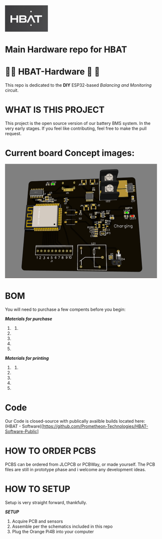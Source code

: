 ![9213731621368454357](https://github.com/Prometheon-Technologies/HBAT-Hardware/blob/main/PCB%20Files/imgs/Screenshot%202021-10-08%20005614.png)

# Main Hardware repo for HBAT


# 🔹🔹 HBAT-Hardware 🔹 🔹 

This repo is dedicated to the **DIY** ESP32-based *Balancing and Monitoring* circuit. 

# WHAT IS THIS PROJECT

This project is the open source version of our battery BMS system. In the very early stages. If you feel like contributing, feel free to make the pull request. 

# Current board Concept images:

![9213731621368454357](https://github.com/Prometheon-Technologies/HBAT-Hardware/blob/main/PCB%20Files/imgs/Screenshot%202021-10-09%20055944.png)

# BOM

You will need to purchase a few compents before you begin: 

__*Materials for purchase*__

1.
   1.

2.

3.

4.

5.

__*Materials for printing*__

1. 
   1.
2.
3.
4. 
5. 

# Code

 Our Code is closed-source with publically availble builds located here: (HBAT - Software)[https://github.com/Prometheon-Technologies/HBAT-Software-Public]


# HOW TO ORDER PCBS

PCBS can be ordered from JLCPCB or PCBWay, or made yourself. The PCB files are still in prototype phase and i welcome any development ideas. 

# HOW TO SETUP

Setup is very straight forward, thankfully. 


__*SETUP*__

1. Acquire PCB and sensors
2. Assemble per the schematics included in this repo 
3. Plug the Orange Pi4B into your computer
